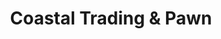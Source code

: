 ---
title: "Coastal Trading & Pawn"
url: /portland/coastal-trading-and-pawn-forest-avenue/
shop: pawnbroker
---